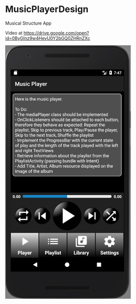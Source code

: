 # MusicPlayerDesign
Musical Structure App

Video at https://drive.google.com/open?id=0ByGInz9w4HeyU0Y2bGQ0ZHRnZXc

![Screenshot](https://github.com/JCoupier/MusicPlayerDesign/blob/master/Screen%201.jpg?raw=true)
